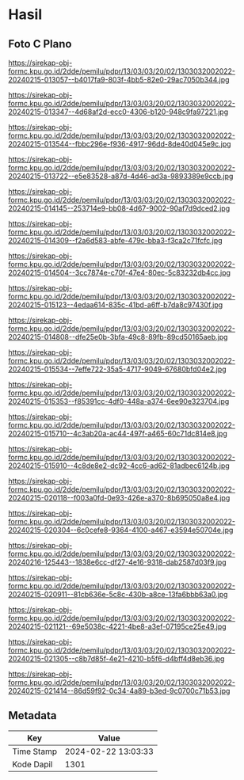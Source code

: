 # Hasil

## Foto C Plano

https://sirekap-obj-formc.kpu.go.id/2dde/pemilu/pdpr/13/03/03/20/02/1303032002022-20240215-013057--b4017fa9-803f-4bb5-82e0-29ac7050b344.jpg

https://sirekap-obj-formc.kpu.go.id/2dde/pemilu/pdpr/13/03/03/20/02/1303032002022-20240215-013347--4d68af2d-ecc0-4306-b120-948c9fa97221.jpg

https://sirekap-obj-formc.kpu.go.id/2dde/pemilu/pdpr/13/03/03/20/02/1303032002022-20240215-013544--fbbc296e-f936-4917-96dd-8de40d045e9c.jpg

https://sirekap-obj-formc.kpu.go.id/2dde/pemilu/pdpr/13/03/03/20/02/1303032002022-20240215-013722--e5e83528-a87d-4d46-ad3a-9893389e9ccb.jpg

https://sirekap-obj-formc.kpu.go.id/2dde/pemilu/pdpr/13/03/03/20/02/1303032002022-20240215-014145--253714e9-bb08-4d67-9002-90af7d9dced2.jpg

https://sirekap-obj-formc.kpu.go.id/2dde/pemilu/pdpr/13/03/03/20/02/1303032002022-20240215-014309--f2a6d583-abfe-479c-bba3-f3ca2c71fcfc.jpg

https://sirekap-obj-formc.kpu.go.id/2dde/pemilu/pdpr/13/03/03/20/02/1303032002022-20240215-014504--3cc7874e-c70f-47e4-80ec-5c83232db4cc.jpg

https://sirekap-obj-formc.kpu.go.id/2dde/pemilu/pdpr/13/03/03/20/02/1303032002022-20240215-015123--4edaa614-835c-41bd-a6ff-b7da8c97430f.jpg

https://sirekap-obj-formc.kpu.go.id/2dde/pemilu/pdpr/13/03/03/20/02/1303032002022-20240215-014808--dfe25e0b-3bfa-49c8-89fb-89cd50165aeb.jpg

https://sirekap-obj-formc.kpu.go.id/2dde/pemilu/pdpr/13/03/03/20/02/1303032002022-20240215-015534--7effe722-35a5-4717-9049-67680bfd04e2.jpg

https://sirekap-obj-formc.kpu.go.id/2dde/pemilu/pdpr/13/03/03/20/02/1303032002022-20240215-015353--f85391cc-4df0-448a-a374-6ee90e323704.jpg

https://sirekap-obj-formc.kpu.go.id/2dde/pemilu/pdpr/13/03/03/20/02/1303032002022-20240215-015710--4c3ab20a-ac44-497f-a465-60c71dc814e8.jpg

https://sirekap-obj-formc.kpu.go.id/2dde/pemilu/pdpr/13/03/03/20/02/1303032002022-20240215-015910--4c8de8e2-dc92-4cc6-ad62-81adbec6124b.jpg

https://sirekap-obj-formc.kpu.go.id/2dde/pemilu/pdpr/13/03/03/20/02/1303032002022-20240215-020118--f003a0fd-0e93-426e-a370-8b695050a8e4.jpg

https://sirekap-obj-formc.kpu.go.id/2dde/pemilu/pdpr/13/03/03/20/02/1303032002022-20240215-020304--6c0cefe8-9364-4100-a467-e3594e50704e.jpg

https://sirekap-obj-formc.kpu.go.id/2dde/pemilu/pdpr/13/03/03/20/02/1303032002022-20240216-125443--1838e6cc-df27-4e16-9318-dab2587d03f9.jpg

https://sirekap-obj-formc.kpu.go.id/2dde/pemilu/pdpr/13/03/03/20/02/1303032002022-20240215-020911--81cb636e-5c8c-430b-a8ce-13fa6bbb63a0.jpg

https://sirekap-obj-formc.kpu.go.id/2dde/pemilu/pdpr/13/03/03/20/02/1303032002022-20240215-021121--69e5038c-4221-4be8-a3ef-07195ce25e49.jpg

https://sirekap-obj-formc.kpu.go.id/2dde/pemilu/pdpr/13/03/03/20/02/1303032002022-20240215-021305--c8b7d85f-4e21-4210-b5f6-d4bff4d8eb36.jpg

https://sirekap-obj-formc.kpu.go.id/2dde/pemilu/pdpr/13/03/03/20/02/1303032002022-20240215-021414--86d59f92-0c34-4a89-b3ed-9c0700c71b53.jpg


## Metadata

| Key        | Value               |
| ---------- | ------------------- |
| Time Stamp | 2024-02-22 13:03:33 |
| Kode Dapil | 1301                |



